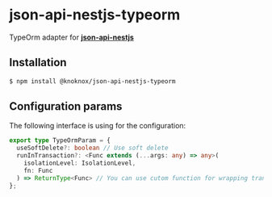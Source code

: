# json-api-nestjs-typeorm

TypeOrm adapter for **[json-api-nestjs](https://github.com/klerick/nestjs-json-api/tree/master/libs/json-api/json-api-nestjs)**

## Installation

```bash  
$ npm install @knoknox/json-api-nestjs-typeorm
```  


## Configuration params

The following interface is using for the configuration:

```typescript
export type TypeOrmParam = {
  useSoftDelete?: boolean // Use soft delete
  runInTransaction?: <Func extends (...args: any) => any>(
    isolationLevel: IsolationLevel,
    fn: Func
  ) => ReturnType<Func> // You can use cutom function for wrapping transaction in atomic operation, example: runInTransaction from https://github.com/Aliheym/typeorm-transactional
};
```
